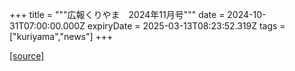 +++
title = """広報くりやま　2024年11月号"""
date = 2024-10-31T07:00:00.000Z
expiryDate = 2025-03-13T08:23:52.319Z
tags = ["kuriyama","news"]
+++


[[source]](https://www.town.kuriyama.hokkaido.jp/site/koho/29253.html)
